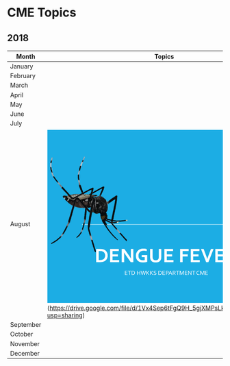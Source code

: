 # CME Topics

## 2018
Month|Topics
-----|-----
January|
February|
March|
April|
May|
June|
July|
August|![Dengue Fever](/DFTN.png)(https://drive.google.com/file/d/1Vx4Sep6tFgQ9H_5gjXMPsLkmMECdN962/view?usp=sharing)
September|
October|
November|
December|
